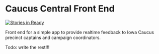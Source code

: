 # Caucus Central Front End
[![Stories in Ready](https://badge.waffle.io/Bernie-2016/CaucusCentralFrontend.png?label=ready&title=Ready)](http://waffle.io/Bernie-2016/CaucusCentralFrontend)

Front end for a simple app to provide realtime feedback to Iowa Caucus precinct captains and campaign coordinators.

Todo: write the rest!!!
